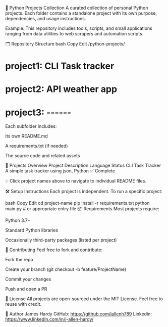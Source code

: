 🐍 Python Projects Collection
A curated collection of personal Python projects. Each folder contains a standalone project with its own purpose, dependencies, and usage instructions.

Example:
This repository includes tools, scripts, and small applications ranging from data utilities to web scrapers and automation scripts.

🗂️ Repository Structure
bash
Copy
Edit
/python-projects/

# project1: CLI Task tracker
# project2: API weather app
# project3: ------


Each subfolder includes:

Its own README.md

A requirements.txt (if needed)

The source code and related assets

📌 Projects Overview
Project	Description	Language	Status
CLI Task Tracker	A simple task tracker using json, Python	✅ Complete


💡 Click project names above to navigate to individual README files.

🛠 Setup Instructions
Each project is independent. To run a specific project:

bash
Copy
Edit
cd project-name
pip install -r requirements.txt
python main.py  # or appropriate entry file
📦 Requirements
Most projects require:

Python 3.7+

Standard Python libraries

Occasionally third-party packages (listed per project)


🤝 Contributing
Feel free to fork and contribute:

Fork the repo

Create your branch (git checkout -b feature/ProjectName)

Commit your changes

Push and open a PR

📄 License
All projects are open-sourced under the MIT License.
Feel free to reuse with credit.

👤 Author
James Hardy
GitHub: https://github.com/jallenh789
Linkedin: https://www.linkedin.com/in/j-allen-hardy/

